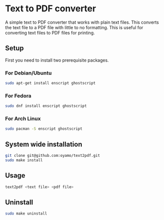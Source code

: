 # Text to PDF converter
A simple text to PDF converter that works with plain text files. This converts the text file to a PDF file with little to no formatting. This is useful for converting text files to PDF files for printing.

## Setup 
First you need to install two prerequisite packages.

### For Debian/Ubuntu
```bash
sudo apt-get install enscript ghostscript
```

### For Fedora
```bash
sudo dnf install enscript ghostscript
```

### For Arch Linux
```bash
sudo pacman -S enscript ghostscript
```

## System wide installation
```bash
git clone git@github.com:oyamo/text2pdf.git
sudo make install
```

## Usage
```bash
text2pdf <text file> <pdf file>
```

## Uninstall
```bash
sudo make uninstall
```